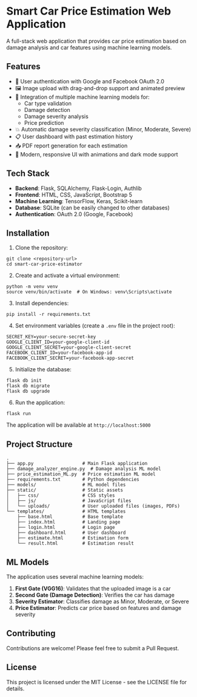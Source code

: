 # Smart Car Price Estimation Web Application

A full-stack web application that provides car price estimation based on damage analysis and car features using machine learning models.

## Features

- 🔐 User authentication with Google and Facebook OAuth 2.0
- 🖼️ Image upload with drag-and-drop support and animated preview
- 🧠 Integration of multiple machine learning models for:
  - Car type validation
  - Damage detection
  - Damage severity analysis
  - Price prediction
- 💥 Automatic damage severity classification (Minor, Moderate, Severe)
- 📋 User dashboard with past estimation history
- 📥 PDF report generation for each estimation
- 🎨 Modern, responsive UI with animations and dark mode support

## Tech Stack

- **Backend**: Flask, SQLAlchemy, Flask-Login, Authlib
- **Frontend**: HTML, CSS, JavaScript, Bootstrap 5
- **Machine Learning**: TensorFlow, Keras, Scikit-learn
- **Database**: SQLite (can be easily changed to other databases)
- **Authentication**: OAuth 2.0 (Google, Facebook)

## Installation

1. Clone the repository:
```
git clone <repository-url>
cd smart-car-price-estimator
```

2. Create and activate a virtual environment:
```
python -m venv venv
source venv/bin/activate  # On Windows: venv\Scripts\activate
```

3. Install dependencies:
```
pip install -r requirements.txt
```

4. Set environment variables (create a `.env` file in the project root):
```
SECRET_KEY=your-secure-secret-key
GOOGLE_CLIENT_ID=your-google-client-id
GOOGLE_CLIENT_SECRET=your-google-client-secret
FACEBOOK_CLIENT_ID=your-facebook-app-id
FACEBOOK_CLIENT_SECRET=your-facebook-app-secret
```

5. Initialize the database:
```
flask db init
flask db migrate
flask db upgrade
```

6. Run the application:
```
flask run
```

The application will be available at `http://localhost:5000`

## Project Structure

```
.
├── app.py                  # Main Flask application
├── damage_analyzer_engine.py  # Damage analysis ML model
├── price_estimation_ML.py  # Price estimation ML model
├── requirements.txt        # Python dependencies
├── models/                 # ML model files
├── static/                 # Static assets
│   ├── css/                # CSS styles
│   ├── js/                 # JavaScript files
│   └── uploads/            # User uploaded files (images, PDFs)
└── templates/              # HTML templates
    ├── base.html           # Base template
    ├── index.html          # Landing page
    ├── login.html          # Login page
    ├── dashboard.html      # User dashboard
    ├── estimate.html       # Estimation form
    └── result.html         # Estimation result
```

## ML Models

The application uses several machine learning models:

1. **First Gate (VGG16)**: Validates that the uploaded image is a car
2. **Second Gate (Damage Detection)**: Verifies the car has damage
3. **Severity Estimator**: Classifies damage as Minor, Moderate, or Severe
4. **Price Estimator**: Predicts car price based on features and damage severity

## Contributing

Contributions are welcome! Please feel free to submit a Pull Request.

## License

This project is licensed under the MIT License - see the LICENSE file for details. 